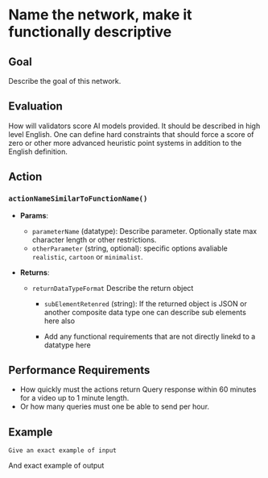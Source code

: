 # Name the network, make it functionally descriptive 

## Goal

Describe the goal of this network.  

## Evaluation

How will validators score AI models provided.  It should be described in high level English. One can define hard constraints that should force a score of zero or other more advanced heuristic point systems in addition to the English definition. 


## Action

### `actionNameSimilarToFunctionName()`
- **Params**:
  - `parameterName` (datatype): Describe parameter. Optionally state max character length or other restrictions.
  - `otherParameter` (string, optional):  specific options avaliable `realistic`, `cartoon` or `minimalist`. 

- **Returns**:
   - `returnDataTypeFormat` Describe the return object
        - `subElementRetenred` (string): If the returned object is JSON or another composite data type one can describe sub elements here also 

     - Add any functional requirements that are not directly linekd to a datatype here


## Performance Requirements
- How quickly must the actions return Query response within 60 minutes for a video up to 1 minute length.
- Or how many queries must one be able to send per hour. 



## Example 

~~~~~~~
Give an exact example of input 
~~~~~~~
And exact example of output 


